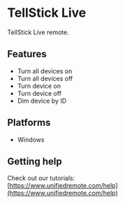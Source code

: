 # TellStick Live
TellStick Live remote.

## Features
*  Turn all devices on
*  Turn all devices off
*  Turn device on
*  Turn device off
*  Dim device by ID

## Platforms
* Windows

## Getting help
Check out our tutorials: <br>
[https://www.unifiedremote.com/help](https://www.unifiedremote.com/help)
